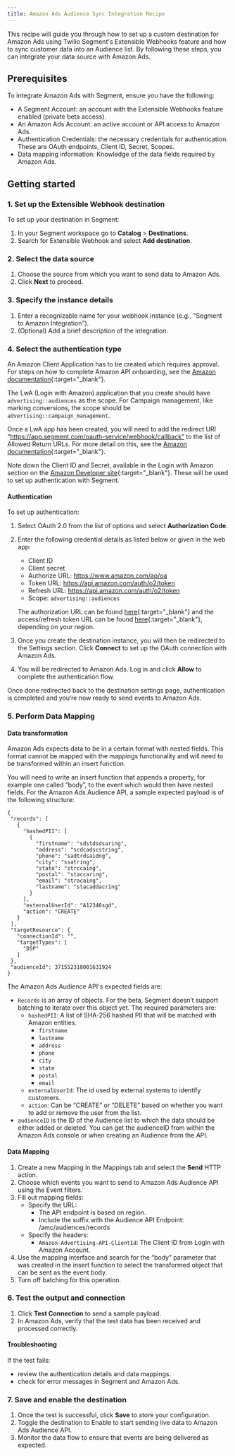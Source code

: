 ```yaml
---
title: Amazon Ads Audience Sync Integration Recipe
---
```


This recipe will guide you through how to set up a custom destination for Amazon Ads using Twilio Segment's Extensible Webhooks feature and how to sync customer data into an Audience list. By following these steps, you can integrate your data source with Amazon Ads.

## Prerequisites

To integrate Amazon Ads with Segment, ensure you have the following:

- A Segment Account: an account with the Extensible Webhooks feature enabled (private beta access).
- An Amazon Ads Account: an active account or API access to Amazon Ads.
- Authentication Credentials: the necessary credentials for authentication. These are OAuth endpoints, Client ID, Secret, Scopes.
- Data mapping information: Knowledge of the data fields required by Amazon Ads.

## Getting started 

### 1. Set up the Extensible Webhook destination 

To set up your destination in Segment: 

1. In your Segment workspace go to **Catalog** > **Destinations**.
2. Search for Extensible Webhook and select **Add destination**.

### 2. Select the data source

1. Choose the source from which you want to send data to Amazon Ads.
2. Click **Next** to proceed.

### 3. Specify the instance details

1. Enter a recognizable name for your webhook instance (e.g., "Segment to Amazon Integration").
2. (Optional) Add a brief description of the integration.

### 4. Select the authentication type

An Amazon Client Application has to be created which requires approval. For steps on how to complete Amazon API onboarding, see the [Amazon documentation](https://advertising.amazon.com/API/docs/en-us/guides/onboarding/overview){:target="_blank"}.

The LwA (Login with Amazon) application that you create should have `advertising::audiences` as the scope. For Campaign management, like marking conversions, the scope should be `advertising::campaign_management`. 

Once a LwA app has been created, you will need to add the redirect URI “https://app.segment.com/oauth-service/webhook/callback” to the list of Allowed Return URLs. For more detail on this, see the [Amazon documentation](https://advertising.amazon.com/API/docs/en-us/guides/get-started/create-authorization-grant#allow-a-return-url){:target="_blank"}.

Note down the Client ID and Secret, available in the Login with Amazon section on the [Amazon Developer site](https://developer.amazon.com/){:target="_blank"}. These will be used to set up authentication with Segment.

#### Authentication

To set up authentication:
1. Select OAuth 2.0 from the list of options and select **Authorization Code**.
2. Enter the following credential details as listed below or given in the web app:
    - Client ID
    - Client secret
    - Authorize URL: https://www.amazon.com/ap/oa
    - Token URL: https://api.amazon.com/auth/o2/token
    - Refresh URL: https://api.amazon.com/auth/o2/token
    - Scope: `advertising::audiences`

    The authorization URL can be found [here](https://advertising.amazon.com/API/docs/en-us/guides/get-started/create-authorization-grant#determine-the-url-prefix-for-your-region){:target="_blank"} and the access/refresh token URL can be found [here](https://advertising.amazon.com/API/docs/en-us/guides/get-started/retrieve-access-token#call-the-authorization-url-to-request-access-and-refresh-tokens){:target="_blank"}, depending on your region.

3. Once you create the destination instance, you will then be redirected to the Settings section. Click **Connect** to set up the OAuth connection with Amazon Ads. 
4. You will be redirected to Amazon Ads. Log in and click **Allow** to complete the authentication flow.

Once done redirected back to the destination settings page, authentication is completed and you’re now ready to send events to Amazon Ads.

### 5. Perform Data Mapping

#### Data transformation

Amazon Ads expects data to be in a certain format with nested fields. This format cannot be mapped with the mappings functionality and will need to be transformed within an insert function.

You will need to write an insert function that appends a property, for example one called “body”, to the event which would then have nested fields. For the Amazon Ads Audience API, a sample expected payload is of the following structure:

```
{
 "records": [
   {
     "hashedPII": [
       {
         "firstname": "sdstdsdsaring",
         "address": "scdcadscstring",
         "phone": "sadtrdsaidng",
         "city": "ssatring",
         "state": "strccaing",
         "postal": "staccaring",
         "email": "stracaing",
         "lastname": "stacaddacring"
       }
     ],
     "externalUserId": "A12346sgd",
     "action": "CREATE"
   }
 ],
 "targetResource": {
   "connectionId": "",
   "targetTypes": [
     "DSP"
   ]
 },
 "audienceId": 371552318001631924
}
```

The Amazon Ads Audience API's expected fields are:
- `Records` is an array of objects. For the beta, Segment doesn’t support batching to iterate over this object yet. The required parameters are:
    - `hashedPII`: A list of SHA-256 hashed PII that will be matched with Amazon entities.
      - `firstname`
      - `lastname`
      - `address`
      - `phone`
      - `city`
      - `state`
      - `postal`
      - `email`
    - `externalUserId`: The id used by external systems to identify customers.
    - `action`: Can be “CREATE” or “DELETE” based on whether you want to add or remove the user from the list.
- `audienceID` is the ID of the Audience list to which the data should be either added or deleted. You can get the audienceID from within the Amazon Ads console or when creating an Audience from the API.

#### Data Mapping

1. Create a new Mapping in the Mappings tab and select the **Send** HTTP action.
2. Choose which events you want to send to Amazon Ads Audience API using the Event filters.
3. Fill out mapping fields:
    - Specify the URL:
      - The API endpoint is based on region.
      - Include the suffix with the Audience API Endpoint: /amc/audiences/records
    - Specify the headers:
      - `Amazon-Advertising-API-ClientId`: The Client ID from Login with Amazon Account. 
4. Use the mapping interface and search for the “body” parameter that was created in the insert function to select the transformed object that can be sent as the event body.
5. Turn off batching for this operation.

### 6. Test the output and connection

1. Click **Test Connection** to send a sample payload.
2. In Amazon Ads, verify that the test data has been received and processed correctly.

#### Troubleshooting

If the test fails:
- review the authentication details and data mappings.
- check for error messages in Segment and Amazon Ads.

### 7. Save and enable the destination

1. Once the test is successful, click **Save** to store your configuration.
2. Toggle the destination to Enable to start sending live data to Amazon Ads Audience API.
3. Monitor the data flow to ensure that events are being delivered as expected.
